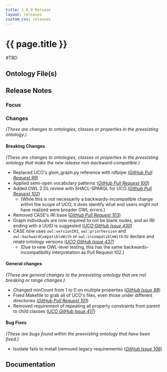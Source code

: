 ```yaml
---
title: 1.0.0 Release
layout: releases
custom_css: releases
---
```


# {{ page.title }}

#TBD

## Ontology File(s)



## Release Notes


### Focus



### Changes

*(These are changes to ontologies, classes or properties in the preexisting ontology.)*


#### Breaking Changes

*(These are changes to ontologies, classes or properties in the preexisting ontology that make the new release non-backward-compatible.)*

* Replaced UCO's glom_graph.py reference with rdfpipe ([*GitHub Pull Request 99*](https://github.com/casework/CASE/pull/99))
* Applied semi-open vocabulary patterns ([*GitHub Pull Request 100*](https://github.com/casework/CASE/pull/100))
* Added OWL 2 DL review with SHACL-SPARQL for UCO ([*Github Pull Request 102*](https://github.com/casework/CASE/pull/102))
  * (While this is not necessarily a backwards-incompatible change within the scope of UCO, it does identify what end users might not have realized were broader OWL errors.)
* Removed CASE's IRI base ([*GitHub Pull Request 103*](https://github.com/casework/CASE/pull/103)) 
* Graph individuals are now required to not be blank nodes, and an IRI ending with a UUID is suggested ([*UCO GitHub Issue 430*](https://github.com/ucoProject/UCO/issues/430))
* CASE now uses `owl:versionIRI`, `owl:priorVersion` and `owl:backwardCompatibleWith` or `owl:incompatibleWith` to declare and relate ontology versions ([*UCO GitHub Issue 437*](https://github.com/ucoProject/UCO/issues/437))
  * (Due to new OWL-level testing, this has the same backwards-incompatibility interpretation as Pull Request 102.)


#### General changes

*(These are general changes to the preexisting ontology that are not breaking or range changes.)*

* Changed minCount from 1 to 0 on multiple properties ([*GitHub Issue 98*](https://github.com/casework/CASE/issues/98))
* Fixed Makefile to grab all of UCO's files, even those under different directories ([*GitHub Pull Request 101*](https://github.com/casework/CASE/pull/101))
* Removed requirement of repeating all property constraints from parent to child classes ([*UCO GitHub Issue 417*](https://github.com/ucoProject/UCO/issues/417))

#### Bug Fixes
*(These are bugs found within the preexisting ontology that have been fixed.)*

* Isodate fails to install (removed legacy requirements) ([*GitHub Issue 106*](https://github.com/casework/CASE/issues/106))

## Documentation

